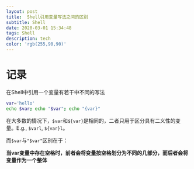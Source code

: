 ```yaml
---
layout: post
title:  Shell引用变量写法之间的区别
subtitle: Shell
date: 2020-03-01 15:34:48
tags: Shell
description: tech
color: 'rgb(255,90,90)'
---
```


# 记录

在Shell中引用一个变量有若干中不同的写法

```bash
var='hello'
echo $var; echo "$var"; echo "{var}"
```

在大多数的情况下，`$var`和`${var}`是相同的，二者只用于区分具有二义性的变量。E.g., `$varl`, `${var}l`。

而`$var`与`"$var"`区别在于：

**当var变量中存在空格时，前者会将变量按空格划分为不同的几部分，而后者会将变量作为一个整体**